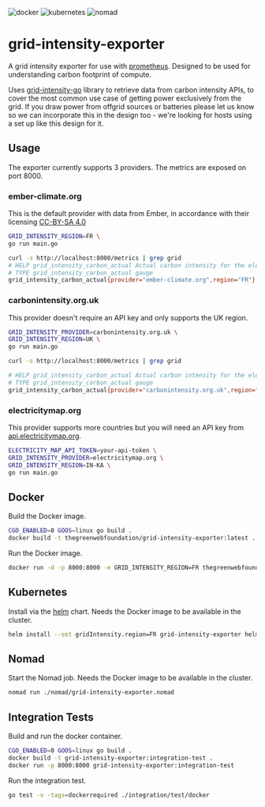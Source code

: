 ![docker](https://github.com/thegreenwebfoundation/grid-intensity-exporter/workflows/docker-integration-test/badge.svg) ![kubernetes](https://github.com/thegreenwebfoundation/grid-intensity-exporter/workflows/kubernetes-integration-test/badge.svg) ![nomad](https://github.com/thegreenwebfoundation/grid-intensity-exporter/workflows/nomad-integration-test/badge.svg)

# grid-intensity-exporter

A grid intensity exporter for use with [prometheus]. Designed to be used for
understanding carbon footprint of compute.

Uses [grid-intensity-go] library to retrieve data from carbon intensity APIs, to cover the most common use case of getting power exclusively from the grid. If you draw power from offgrid sources or batteries please let us know so we can incorporate this in the design too - we're looking for hosts using a set up like this design for it.

## Usage

The exporter currently supports 3 providers. The metrics are exposed on port
8000.

### ember-climate.org

This is the default provider with data from Ember, in accordance with their licensing
[CC-BY-SA 4.0](https://ember-climate.org/creative-commons/)

```sh
GRID_INTENSITY_REGION=FR \
go run main.go
```

```sh
curl -s http://localhost:8000/metrics | grep grid
# HELP grid_intensity_carbon_actual Actual carbon intensity for the electricity grid in this region.
# TYPE grid_intensity_carbon_actual gauge
grid_intensity_carbon_actual{provider="ember-climate.org",region="FR"} 67.781
```

### carbonintensity.org.uk

This provider doesn't require an API key and only supports the UK region.

```sh
GRID_INTENSITY_PROVIDER=carbonintensity.org.uk \
GRID_INTENSITY_REGION=UK \
go run main.go
```

```sh
curl -s http://localhost:8000/metrics | grep grid

# HELP grid_intensity_carbon_actual Actual carbon intensity for the electricity grid in this region.
# TYPE grid_intensity_carbon_actual gauge
grid_intensity_carbon_actual{provider="carbonintensity.org.uk",region="UK"} 293
```

### electricitymap.org

This provider supports more countries but you will need an API key from
[api.electricitymap.org].

```sh
ELECTRICITY_MAP_API_TOKEN=your-api-token \
GRID_INTENSITY_PROVIDER=electricitymap.org \
GRID_INTENSITY_REGION=IN-KA \
go run main.go
```

## Docker

Build the Docker image.

```sh
CGO_ENABLED=0 GOOS=linux go build .
docker build -t thegreenwebfoundation/grid-intensity-exporter:latest .
```

Run the Docker image.

```sh
docker run -d -p 8000:8000 -e GRID_INTENSITY_REGION=FR thegreenwebfoundation/grid-intensity-exporter:latest
```

## Kubernetes

Install via the [helm] chart. Needs the Docker image to be available in the
cluster.

```sh
helm install --set gridIntensity.region=FR grid-intensity-exporter helm/grid-intensity-exporter
```

## Nomad

Start the Nomad job. Needs the Docker image to be available in the
cluster.

```sh
nomad run ./nomad/grid-intensity-exporter.nomad
```

## Integration Tests

Build and run the docker container.

```sh
CGO_ENABLED=0 GOOS=linux go build .
docker build -t grid-intensity-exporter:integration-test .
docker run -p 8000:8000 grid-intensity-exporter:integration-test
```

Run the integration test.

```sh
go test -v -tags=dockerrequired ./integration/test/docker
```

[api.electricitymap.org]: https://api.electricitymap.org/
[grid-intensity-go]: https://github.com/thegreenwebfoundation/grid-intensity-go
[helm]: https://helm.sh/
[prometheus]: https://prometheus.io/
